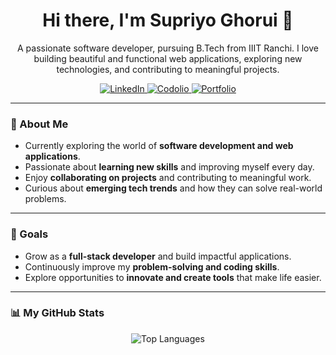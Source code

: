 <h1 align="center">
  Hi there, I'm Supriyo Ghorui 👋
</h1>

<p align="center">
  A passionate software developer, pursuing B.Tech from IIIT Ranchi. I love building beautiful and functional web applications, exploring new technologies, and contributing to meaningful projects.
</p>

<p align="center">
  <a href="https://www.linkedin.com/in/supriyo-ghorui-17929524b/" target="_blank">
    <img src="https://img.shields.io/badge/LinkedIn-0077B5?style=for-the-badge&logo=linkedin&logoColor=white" alt="LinkedIn"/>
  </a>
  <a href="https://codolio.com/profile/Supriyo" target="_blank">
    <img src="https://img.shields.io/badge/Codolio-1DA1F2?style=for-the-badge&logo=twitter&logoColor=white" alt="Codolio"/>
  </a>
  <a href="https://my-portfolio-ashen-one-81.vercel.app/" target="_blank">
    <img src="https://img.shields.io/badge/Portfolio-255E63?style=for-the-badge&logo=google-chrome&logoColor=white" alt="Portfolio"/>
  </a>
</p>

---

### 🌱 About Me
- Currently exploring the world of **software development and web applications**.  
- Passionate about **learning new skills** and improving myself every day.  
- Enjoy **collaborating on projects** and contributing to meaningful work.  
- Curious about **emerging tech trends** and how they can solve real-world problems.  

---

### 🎯 Goals
- Grow as a **full-stack developer** and build impactful applications.  
- Continuously improve my **problem-solving and coding skills**.  
- Explore opportunities to **innovate and create tools** that make life easier.  

---

### 📊 My GitHub Stats
<p align="center">
  <img alt="Top Languages" src="https://github-readme-stats.vercel.app/api/top-langs/?username=Tojo6450&layout=compact&theme=radical&hide_border=true" />
</p>

